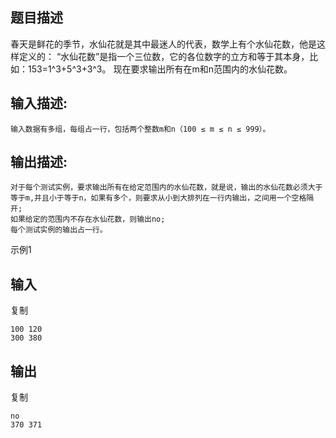 ## 题目描述

春天是鲜花的季节，水仙花就是其中最迷人的代表，数学上有个水仙花数，他是这样定义的： “水仙花数”是指一个三位数，它的各位数字的立方和等于其本身，比如：153=1^3+5^3+3^3。 现在要求输出所有在m和n范围内的水仙花数。

## 输入描述:

```
输入数据有多组，每组占一行，包括两个整数m和n（100 ≤ m ≤ n ≤ 999）。
```

## 输出描述:

```
对于每个测试实例，要求输出所有在给定范围内的水仙花数，就是说，输出的水仙花数必须大于等于m,并且小于等于n，如果有多个，则要求从小到大排列在一行内输出，之间用一个空格隔开;
如果给定的范围内不存在水仙花数，则输出no;
每个测试实例的输出占一行。
```

示例1

## 输入

复制

```
100 120
300 380
```

## 输出

复制

```
no
370 371
```